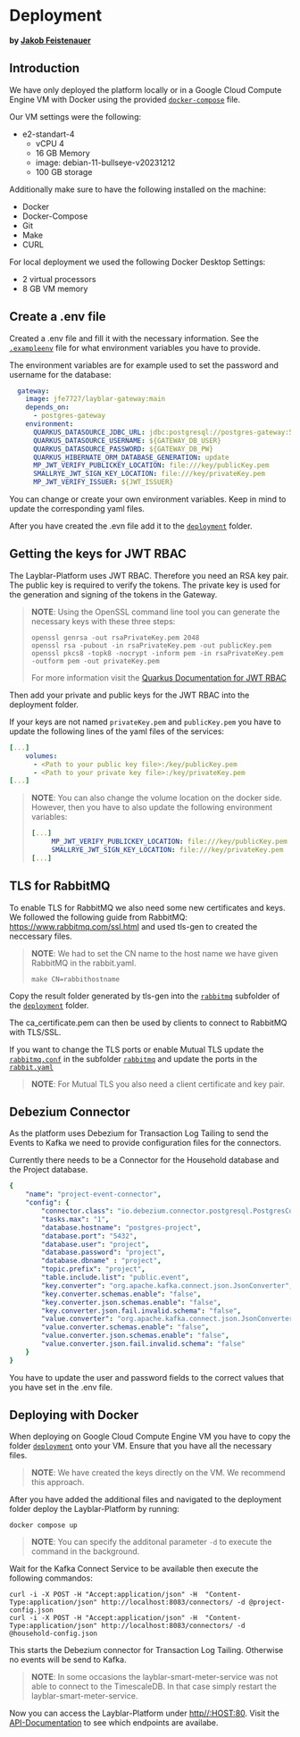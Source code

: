 # Deployment

__by [Jakob Feistenauer](https://github.com/yescob)__

## Introduction

We have only deployed the platform locally or in a Google Cloud Compute Engine VM with Docker using the provided [`docker-compose`](https://github.com/Layblar/platform/blob/main/deployment/docker-compose.yaml) file.

Our VM settings were the following:

- e2-standart-4
  - vCPU 4
  - 16 GB Memory
  - image: debian-11-bullseye-v20231212
  - 100 GB storage

Additionally make sure to have the following installed on the machine:

- Docker
- Docker-Compose
- Git
- Make
- CURL

For local deployment we used the following Docker Desktop Settings:

- 2 virtual processors
- 8 GB VM memory

## Create a .env file

Created a .env file and fill it with the necessary information. See the [`.exampleenv`](https://github.com/Layblar/platform/tree/main/deployment/.exampleenv) file for what environment variables you have to provide.

The environment variables are for example used to set the password and username for the database:

```yaml
  gateway:
    image: jfe7727/layblar-gateway:main
    depends_on:
      - postgres-gateway
    environment:
      QUARKUS_DATASOURCE_JDBC_URL: jdbc:postgresql://postgres-gateway:5432/layblaruser
      QUARKUS_DATASOURCE_USERNAME: ${GATEWAY_DB_USER}
      QUARKUS_DATASOURCE_PASSWORD: ${GATEWAY_DB_PW}
      QUARKUS_HIBERNATE_ORM_DATABASE_GENERATION: update
      MP_JWT_VERIFY_PUBLICKEY_LOCATION: file:///key/publicKey.pem
      SMALLRYE_JWT_SIGN_KEY_LOCATION: file:///key/privateKey.pem
      MP_JWT_VERIFY_ISSUER: ${JWT_ISSUER}
```

You can change or create your own environment variables. Keep in mind to update the corresponding yaml files.

After you have created the .evn file add it to the [`deployment`](https://github.com/Layblar/platform/tree/main/deployment) folder.

## Getting the keys for JWT RBAC

The Layblar-Platform uses JWT RBAC. Therefore you need an RSA key pair. The public key is required to verify the tokens. The private key is used for the generation and signing of the tokens in the Gateway.

> __NOTE__: Using the OpenSSL command line tool you can generate the necessary keys with these three steps:
>
>```console
>openssl genrsa -out rsaPrivateKey.pem 2048
>openssl rsa -pubout -in rsaPrivateKey.pem -out publicKey.pem
>openssl pkcs8 -topk8 -nocrypt -inform pem -in rsaPrivateKey.pem -outform pem -out privateKey.pem
>```
>
>For more information visit the [Quarkus Documentation for JWT RBAC](https://quarkus.io/guides/security-jwt#configuring-the-smallrye-jwt-extension-security-information)

Then add your private and public keys for the JWT RBAC into the deployment folder.

If your keys are not named `privateKey.pem` and `publicKey.pem` you have to update the following lines of the yaml files of the services:

```yaml
[...]
    volumes:
      - <Path to your public key file>:/key/publicKey.pem
      - <Path to your private key file>:/key/privateKey.pem
[...]
```

> __NOTE__: You can also change the volume location on the docker side. However, then you have to also update the following environment variables:
>
>```yaml
>[...]
>      MP_JWT_VERIFY_PUBLICKEY_LOCATION: file:///key/publicKey.pem
>      SMALLRYE_JWT_SIGN_KEY_LOCATION: file:///key/privateKey.pem
>[...]
>```

## TLS for RabbitMQ

To enable TLS for RabbitMQ we also need some new certificates and keys.
We followed the following guide from RabbitMQ: <https://www.rabbitmq.com/ssl.html> and used tls-gen to created the neccessary files.

> __NOTE__: We had to set the CN name to the host name we have given RabbitMQ in the rabbit.yaml.
>
>```console
>make CN=rabbithostname
>```
>

Copy the result folder generated by tls-gen into the [`rabbitmq`](https://github.com/Layblar/platform/tree/main/deployment/rabbitmq) subfolder of the [`deployment`](https://github.com/Layblar/platform/tree/main/deployment) folder.

The ca_certificate.pem can then be used by clients to connect to RabbitMQ with TLS/SSL.

If you want to change the TLS ports or enable Mutual TLS update the  [`rabbitmq.conf`](https://github.com/Layblar/platform/tree/main/deployment/rabbitmq/rabbitmq.conf) in the subfolder  [`rabbitmq`](https://github.com/Layblar/platform/tree/main/deployment/rabbitmq) and update the ports in the  [`rabbit.yaml`](https://github.com/Layblar/platform/tree/main/deployment/rabbit.yaml)

> __NOTE__: For Mutual TLS you also need a client certificate and key pair.

## Debezium Connector

As the platform uses Debezium for Transaction Log Tailing to send the Events to Kafka  we need to provide configuration files for the connectors.

Currently there needs to be a Connector for the Household database and the Project database.

```yaml
{
    "name": "project-event-connector",
    "config": {
        "connector.class": "io.debezium.connector.postgresql.PostgresConnector",
        "tasks.max": "1",
        "database.hostname": "postgres-project",
        "database.port": "5432",
        "database.user": "project",
        "database.password": "project",
        "database.dbname" : "project",
        "topic.prefix": "project",
        "table.include.list": "public.event",
        "key.converter": "org.apache.kafka.connect.json.JsonConverter",
        "key.converter.schemas.enable": "false",
        "key.converter.json.schemas.enable": "false",
        "key.converter.json.fail.invalid.schema": "false",
        "value.converter": "org.apache.kafka.connect.json.JsonConverter",
        "value.converter.schemas.enable": "false",
        "value.converter.json.schemas.enable": "false",
        "value.converter.json.fail.invalid.schema": "false"
    }
}
```

You have to update the user and password fields to the correct values that you have set in the .env file.

## Deploying with Docker

When deploying on Google Cloud Compute Engine VM you have to copy the folder [`deployment`](https://github.com/Layblar/platform/tree/main/deployment) onto your VM. Ensure that you have all the necessary files.

> __NOTE__: We have created the keys directly on the VM. We recommend this approach.

After you have added the additional files and navigated to the deployment folder deploy the Layblar-Platform by running:

```console
docker compose up
```

> __NOTE__: You can specify the additonal parameter `-d` to execute the command in the background.

Wait for the Kafka Connect Service to be available then execute the following commandos:

```console
curl -i -X POST -H "Accept:application/json" -H  "Content-Type:application/json" http://localhost:8083/connectors/ -d @project-config.json
curl -i -X POST -H "Accept:application/json" -H  "Content-Type:application/json" http://localhost:8083/connectors/ -d @household-config.json
```

This starts the Debezium connector for Transaction Log Tailing. Otherwise no events will be send to Kafka.

> __NOTE__: In some occasions the layblar-smart-meter-service was not able to connect to the TimescaleDB. In that case simply restart the layblar-smart-meter-service.

Now you can access the Layblar-Platform under [http//:HOST:80](http//:localhost:8080).
Visit the [API-Documentation](https://layblar.github.io/platform/apidoc.html) to see which endpoints are availabe.
